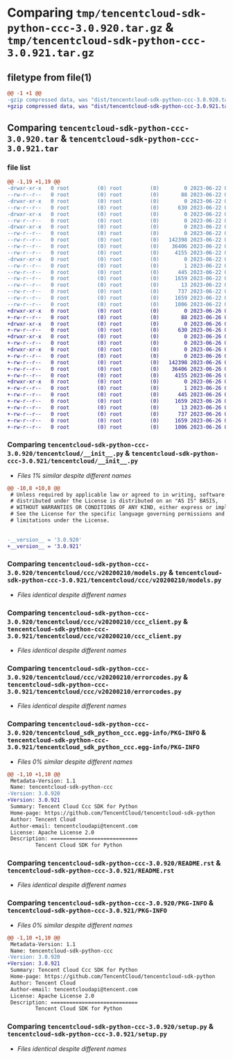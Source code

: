 # Comparing `tmp/tencentcloud-sdk-python-ccc-3.0.920.tar.gz` & `tmp/tencentcloud-sdk-python-ccc-3.0.921.tar.gz`

## filetype from file(1)

```diff
@@ -1 +1 @@
-gzip compressed data, was "dist/tencentcloud-sdk-python-ccc-3.0.920.tar", last modified: Thu Jun 22 00:18:51 2023, max compression
+gzip compressed data, was "dist/tencentcloud-sdk-python-ccc-3.0.921.tar", last modified: Mon Jun 26 00:18:43 2023, max compression
```

## Comparing `tencentcloud-sdk-python-ccc-3.0.920.tar` & `tencentcloud-sdk-python-ccc-3.0.921.tar`

### file list

```diff
@@ -1,19 +1,19 @@
-drwxr-xr-x   0 root         (0) root         (0)        0 2023-06-22 00:18:51.000000 tencentcloud-sdk-python-ccc-3.0.920/
--rw-r--r--   0 root         (0) root         (0)       88 2023-06-22 00:18:51.000000 tencentcloud-sdk-python-ccc-3.0.920/setup.cfg
-drwxr-xr-x   0 root         (0) root         (0)        0 2023-06-22 00:18:51.000000 tencentcloud-sdk-python-ccc-3.0.920/tencentcloud/
--rw-r--r--   0 root         (0) root         (0)      630 2023-06-22 00:18:51.000000 tencentcloud-sdk-python-ccc-3.0.920/tencentcloud/__init__.py
-drwxr-xr-x   0 root         (0) root         (0)        0 2023-06-22 00:18:51.000000 tencentcloud-sdk-python-ccc-3.0.920/tencentcloud/ccc/
--rw-r--r--   0 root         (0) root         (0)        0 2023-06-22 00:18:51.000000 tencentcloud-sdk-python-ccc-3.0.920/tencentcloud/ccc/__init__.py
-drwxr-xr-x   0 root         (0) root         (0)        0 2023-06-22 00:18:51.000000 tencentcloud-sdk-python-ccc-3.0.920/tencentcloud/ccc/v20200210/
--rw-r--r--   0 root         (0) root         (0)        0 2023-06-22 00:18:51.000000 tencentcloud-sdk-python-ccc-3.0.920/tencentcloud/ccc/v20200210/__init__.py
--rw-r--r--   0 root         (0) root         (0)   142398 2023-06-22 00:18:51.000000 tencentcloud-sdk-python-ccc-3.0.920/tencentcloud/ccc/v20200210/models.py
--rw-r--r--   0 root         (0) root         (0)    36406 2023-06-22 00:18:51.000000 tencentcloud-sdk-python-ccc-3.0.920/tencentcloud/ccc/v20200210/ccc_client.py
--rw-r--r--   0 root         (0) root         (0)     4155 2023-06-22 00:18:51.000000 tencentcloud-sdk-python-ccc-3.0.920/tencentcloud/ccc/v20200210/errorcodes.py
-drwxr-xr-x   0 root         (0) root         (0)        0 2023-06-22 00:18:51.000000 tencentcloud-sdk-python-ccc-3.0.920/tencentcloud_sdk_python_ccc.egg-info/
--rw-r--r--   0 root         (0) root         (0)        1 2023-06-22 00:18:51.000000 tencentcloud-sdk-python-ccc-3.0.920/tencentcloud_sdk_python_ccc.egg-info/dependency_links.txt
--rw-r--r--   0 root         (0) root         (0)      445 2023-06-22 00:18:51.000000 tencentcloud-sdk-python-ccc-3.0.920/tencentcloud_sdk_python_ccc.egg-info/SOURCES.txt
--rw-r--r--   0 root         (0) root         (0)     1659 2023-06-22 00:18:51.000000 tencentcloud-sdk-python-ccc-3.0.920/tencentcloud_sdk_python_ccc.egg-info/PKG-INFO
--rw-r--r--   0 root         (0) root         (0)       13 2023-06-22 00:18:51.000000 tencentcloud-sdk-python-ccc-3.0.920/tencentcloud_sdk_python_ccc.egg-info/top_level.txt
--rw-r--r--   0 root         (0) root         (0)      737 2023-06-22 00:18:51.000000 tencentcloud-sdk-python-ccc-3.0.920/README.rst
--rw-r--r--   0 root         (0) root         (0)     1659 2023-06-22 00:18:51.000000 tencentcloud-sdk-python-ccc-3.0.920/PKG-INFO
--rw-r--r--   0 root         (0) root         (0)     1006 2023-06-22 00:18:51.000000 tencentcloud-sdk-python-ccc-3.0.920/setup.py
+drwxr-xr-x   0 root         (0) root         (0)        0 2023-06-26 00:18:43.000000 tencentcloud-sdk-python-ccc-3.0.921/
+-rw-r--r--   0 root         (0) root         (0)       88 2023-06-26 00:18:43.000000 tencentcloud-sdk-python-ccc-3.0.921/setup.cfg
+drwxr-xr-x   0 root         (0) root         (0)        0 2023-06-26 00:18:43.000000 tencentcloud-sdk-python-ccc-3.0.921/tencentcloud/
+-rw-r--r--   0 root         (0) root         (0)      630 2023-06-26 00:18:43.000000 tencentcloud-sdk-python-ccc-3.0.921/tencentcloud/__init__.py
+drwxr-xr-x   0 root         (0) root         (0)        0 2023-06-26 00:18:43.000000 tencentcloud-sdk-python-ccc-3.0.921/tencentcloud/ccc/
+-rw-r--r--   0 root         (0) root         (0)        0 2023-06-26 00:18:43.000000 tencentcloud-sdk-python-ccc-3.0.921/tencentcloud/ccc/__init__.py
+drwxr-xr-x   0 root         (0) root         (0)        0 2023-06-26 00:18:43.000000 tencentcloud-sdk-python-ccc-3.0.921/tencentcloud/ccc/v20200210/
+-rw-r--r--   0 root         (0) root         (0)        0 2023-06-26 00:18:43.000000 tencentcloud-sdk-python-ccc-3.0.921/tencentcloud/ccc/v20200210/__init__.py
+-rw-r--r--   0 root         (0) root         (0)   142398 2023-06-26 00:18:43.000000 tencentcloud-sdk-python-ccc-3.0.921/tencentcloud/ccc/v20200210/models.py
+-rw-r--r--   0 root         (0) root         (0)    36406 2023-06-26 00:18:43.000000 tencentcloud-sdk-python-ccc-3.0.921/tencentcloud/ccc/v20200210/ccc_client.py
+-rw-r--r--   0 root         (0) root         (0)     4155 2023-06-26 00:18:43.000000 tencentcloud-sdk-python-ccc-3.0.921/tencentcloud/ccc/v20200210/errorcodes.py
+drwxr-xr-x   0 root         (0) root         (0)        0 2023-06-26 00:18:43.000000 tencentcloud-sdk-python-ccc-3.0.921/tencentcloud_sdk_python_ccc.egg-info/
+-rw-r--r--   0 root         (0) root         (0)        1 2023-06-26 00:18:43.000000 tencentcloud-sdk-python-ccc-3.0.921/tencentcloud_sdk_python_ccc.egg-info/dependency_links.txt
+-rw-r--r--   0 root         (0) root         (0)      445 2023-06-26 00:18:43.000000 tencentcloud-sdk-python-ccc-3.0.921/tencentcloud_sdk_python_ccc.egg-info/SOURCES.txt
+-rw-r--r--   0 root         (0) root         (0)     1659 2023-06-26 00:18:43.000000 tencentcloud-sdk-python-ccc-3.0.921/tencentcloud_sdk_python_ccc.egg-info/PKG-INFO
+-rw-r--r--   0 root         (0) root         (0)       13 2023-06-26 00:18:43.000000 tencentcloud-sdk-python-ccc-3.0.921/tencentcloud_sdk_python_ccc.egg-info/top_level.txt
+-rw-r--r--   0 root         (0) root         (0)      737 2023-06-26 00:18:43.000000 tencentcloud-sdk-python-ccc-3.0.921/README.rst
+-rw-r--r--   0 root         (0) root         (0)     1659 2023-06-26 00:18:43.000000 tencentcloud-sdk-python-ccc-3.0.921/PKG-INFO
+-rw-r--r--   0 root         (0) root         (0)     1006 2023-06-26 00:18:43.000000 tencentcloud-sdk-python-ccc-3.0.921/setup.py
```

### Comparing `tencentcloud-sdk-python-ccc-3.0.920/tencentcloud/__init__.py` & `tencentcloud-sdk-python-ccc-3.0.921/tencentcloud/__init__.py`

 * *Files 1% similar despite different names*

```diff
@@ -10,8 +10,8 @@
 # Unless required by applicable law or agreed to in writing, software
 # distributed under the License is distributed on an "AS IS" BASIS,
 # WITHOUT WARRANTIES OR CONDITIONS OF ANY KIND, either express or implied.
 # See the License for the specific language governing permissions and
 # limitations under the License.
 
 
-__version__ = '3.0.920'
+__version__ = '3.0.921'
```

### Comparing `tencentcloud-sdk-python-ccc-3.0.920/tencentcloud/ccc/v20200210/models.py` & `tencentcloud-sdk-python-ccc-3.0.921/tencentcloud/ccc/v20200210/models.py`

 * *Files identical despite different names*

### Comparing `tencentcloud-sdk-python-ccc-3.0.920/tencentcloud/ccc/v20200210/ccc_client.py` & `tencentcloud-sdk-python-ccc-3.0.921/tencentcloud/ccc/v20200210/ccc_client.py`

 * *Files identical despite different names*

### Comparing `tencentcloud-sdk-python-ccc-3.0.920/tencentcloud/ccc/v20200210/errorcodes.py` & `tencentcloud-sdk-python-ccc-3.0.921/tencentcloud/ccc/v20200210/errorcodes.py`

 * *Files identical despite different names*

### Comparing `tencentcloud-sdk-python-ccc-3.0.920/tencentcloud_sdk_python_ccc.egg-info/PKG-INFO` & `tencentcloud-sdk-python-ccc-3.0.921/tencentcloud_sdk_python_ccc.egg-info/PKG-INFO`

 * *Files 0% similar despite different names*

```diff
@@ -1,10 +1,10 @@
 Metadata-Version: 1.1
 Name: tencentcloud-sdk-python-ccc
-Version: 3.0.920
+Version: 3.0.921
 Summary: Tencent Cloud Ccc SDK for Python
 Home-page: https://github.com/TencentCloud/tencentcloud-sdk-python
 Author: Tencent Cloud
 Author-email: tencentcloudapi@tencent.com
 License: Apache License 2.0
 Description: ============================
         Tencent Cloud SDK for Python
```

### Comparing `tencentcloud-sdk-python-ccc-3.0.920/README.rst` & `tencentcloud-sdk-python-ccc-3.0.921/README.rst`

 * *Files identical despite different names*

### Comparing `tencentcloud-sdk-python-ccc-3.0.920/PKG-INFO` & `tencentcloud-sdk-python-ccc-3.0.921/PKG-INFO`

 * *Files 0% similar despite different names*

```diff
@@ -1,10 +1,10 @@
 Metadata-Version: 1.1
 Name: tencentcloud-sdk-python-ccc
-Version: 3.0.920
+Version: 3.0.921
 Summary: Tencent Cloud Ccc SDK for Python
 Home-page: https://github.com/TencentCloud/tencentcloud-sdk-python
 Author: Tencent Cloud
 Author-email: tencentcloudapi@tencent.com
 License: Apache License 2.0
 Description: ============================
         Tencent Cloud SDK for Python
```

### Comparing `tencentcloud-sdk-python-ccc-3.0.920/setup.py` & `tencentcloud-sdk-python-ccc-3.0.921/setup.py`

 * *Files identical despite different names*

